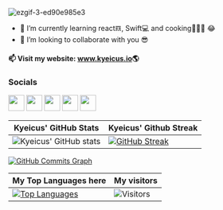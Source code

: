 
![ezgif-3-ed90e985e3](https://user-images.githubusercontent.com/53126629/152369560-4bd0ee56-9534-47a0-9885-2c44c002a563.gif)


- 🌱 I’m currently learning react𝌔, Swift💻 and cooking🧑🏼‍🍳 😂
- 👯 I’m looking to collaborate with you 😎
#### 📫 Visit my website: <a href="https://kyeicus.github.io" target="_blank">www.kyeicus.io</a>🌎



### Socials
                  
<p align="left">
<a href="https://www.github.com/kyeicus" target="_blank" rel="noreferrer"><img src="https://img.icons8.com/?size=100&id=AZOZNnY73haj&format=png&color=000000" width="32" height="32" /></a>
  <a href="https://www.linkedin.com/in/kyeicus" target="_blank" rel="noreferrer"><img src="https://img.icons8.com/?size=100&id=13930&format=png&color=000000" width="32" height="32" /></a>
  <a href="https://www.twitter.com/kyeicus" target="_blank" rel="noreferrer"><img src="https://img.icons8.com/?size=100&id=13963&format=png&color=000000" width="32" height="32" /></a>
  <a href="https://www.instagram.com/kyeicus" target="_blank" rel="noreferrer"><img src="https://img.icons8.com/?size=100&id=32323&format=png&color=000000" width="32" height="32" /></a>
  <a href="https://www.facebook.com/kyeicus" target="blank" rel="nonreferrer"><img src="https://img.icons8.com/?size=100&id=118497&format=png&color=000000" width="32" height="32" /></a></p>
  
  
<b>Kyeicus' GitHub Stats</b> |Kyeicus' Github Streak|
|-|-|
|![Kyeicus' GitHub stats](https://github-readme-stats.vercel.app/api?username=kyeicus&theme=radical&show_icons=true)|[![GitHub Streak](http://github-readme-streak-stats.herokuapp.com?user=kyeicus&theme=radical)](https://www.kyeicus.github.io)|


<a href="http://www.github.com/kyeicus"><img src="https://activity-graph.herokuapp.com/graph?username=kyeicus&count_private=true&bg_color=1c1917&color=ffffff&line=0891b2&point=ffffff&area_color=1c1917&area=true&hide_border=true&custom_title=GitHub%20Commits%20Graph" alt="GitHub Commits Graph" /></a>

|My Top Languages here|My visitors|
|-|-|
 |<a href="https://github.com/kyeicus" align="left"><img src="https://github-readme-stats.vercel.app/api/top-langs/?username=kyeicus&langs_count=10&count_private=true&title_color=0891b2&text_color=ffffff&icon_color=0891b2&bg_color=1c1917&hide_border=true&locale=en&custom_title=Top%20%Languages" alt="Top Languages" /></a>|![Visitors](https://profile-counter.glitch.me/kyeicus/count.svg)|
 


<!-- | |

[![Kyeicus' wakatime stats](https://github-readme-stats.vercel.app/api/wakatime?username=kyeicus)](https://github.com/kyeicus/github-readme-stats) -->


